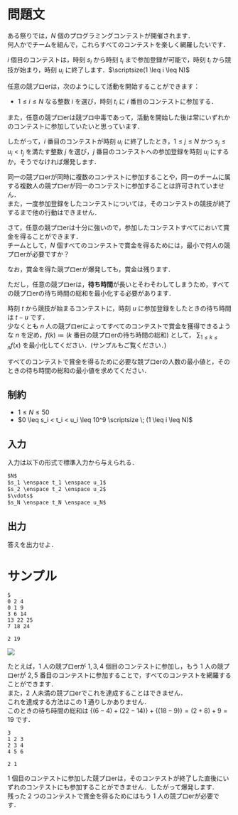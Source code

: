 問題文
=====
ある祭りでは，$N$ 個のプログラミングコンテストが開催されます．  
何人かでチームを組んで，これらすべてのコンテストを楽しく網羅したいです．  

$i$ 個目のコンテストは，時刻 $s_i$ から時刻 $t_i$ まで参加登録が可能で，時刻 $t_i$ から競技が始まり，時刻 $u_i$ に終了します．$\scriptsize(1 \leq i \leq N)$  

任意の競プロerは，次のようにして活動を開始することができます：  
- $1 \leq i \leq N$ なる整数 $i$ を選び，時刻 $t_i$ に $i$ 番目のコンテストに参加する．

また，任意の競プロerは競プロ中毒であって，活動を開始した後は常にいずれかのコンテストに参加していたいと思っています．

したがって，$i$ 番目のコンテストが時刻 $u_i$ に終了したとき，$1 \leq j \leq N$ かつ $s_j \leq u_i < t_j$ を満たす整数 $j$ を選び，$j$ 番目のコンテストへの参加登録を時刻 $u_i$ にするか，そうでなければ爆発します．  

同一の競プロerが同時に複数のコンテストに参加することや，同一のチームに属する複数人の競プロerが同一のコンテストに参加することは許可されていません．  
また，一度参加登録をしたコンテストについては，そのコンテストの競技が終了するまで他の行動はできません．

さて，任意の競プロerは十分に強いので，参加したコンテストすべてにおいて賞金を得ることができます．  
チームとして，$N$ 個すべてのコンテストで賞金を得るためには，最小で何人の競プロerが必要ですか？  

なお，賞金を得た競プロerが爆発しても，賞金は残ります．

ただし，任意の競プロerは，**待ち時間**が長いとそわそわしてしまうため，すべての競プロerの待ち時間の総和を最小化する必要があります．

時刻 $t$ から競技が始まるコンテストに，時刻 $u$ に参加登録をしたときの待ち時間は $t - u$ です．  
少なくとも $n$ 人の競プロerによってすべてのコンテストで賞金を獲得できるような $n$ を定め，$f(k) \coloneqq (k$ 番目の競プロerの待ち時間の総和$)$ として， $\displaystyle \sum_{1 \leq k \leq n} f(x)$ を最小化してください．(サンプルもご覧ください．)


すべてのコンテストで賞金を得るために必要な競プロerの人数の最小値と，そのときの待ち時間の総和の最小値を求めてください．

制約
-----
- $1 \leq N \leq 50$
- $0 \leq s_i < t_i < u_i \leq 10^9 \scriptsize \; (1 \leq i \leq N)$

入力
-----
入力は以下の形式で標準入力から与えられる．
```md
$N$  
$s_1 \enspace t_1 \enspace u_1$  
$s_2 \enspace t_2 \enspace u_2$  
$\vdots$  
$s_N \enspace t_N \enspace u_N$  
```

出力
-----
答えを出力せよ．  

サンプル
=====
```入力例1
5
0 2 4
0 1 9
3 6 14
13 22 25
7 18 24
```
```出力例1
2 19
```
![](https://u.cubeupload.com/kakurenbo/3desample0001.png)

たとえば，$1$ 人の競プロerが $1, 3, 4$ 個目のコンテストに参加し，もう $1$ 人の競プロerが $2, 5$ 番目のコンテストに参加することで，すべてのコンテストを網羅することができます．  
また，$2$ 人未満の競プロerでこれを達成することはできません．  
これを達成する方法はこの $1$ 通りしかありません．  
このときの待ち時間の総和は $\{ (6 - 4) + (22 - 14) \} + \{ (18 - 9) \} = (2 + 8) + 9 = 19$ です．

```入力例2
3
1 2 3
2 3 4
4 5 6
```
```出力例2
2 1
```

$1$ 個目のコンテストに参加した競プロerは，そのコンテストが終了した直後にいずれのコンテストにも参加することができません．したがって爆発します．  
残った $2$ つのコンテストで賞金を得るためにはもう $1$ 人の競プロerが必要です．  
